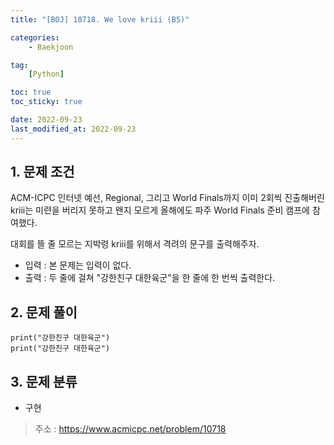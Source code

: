 ```yaml
---
title: "[BOJ] 10718. We love kriii (B5)"

categories:
    - Baekjoon

tag:
    [Python]

toc: true
toc_sticky: true

date: 2022-09-23
last_modified_at: 2022-09-23
---
```

## 1. 문제 조건
ACM-ICPC 인터넷 예선, Regional, 그리고 World Finals까지 이미 2회씩 진출해버린 kriii는 미련을 버리지 못하고 왠지 모르게 올해에도 파주 World Finals 준비 캠프에 참여했다.

대회를 뜰 줄 모르는 지박령 kriii를 위해서 격려의 문구를 출력해주자.
- 입력 : 본 문제는 입력이 없다.
- 출력 : 두 줄에 걸쳐 "강한친구 대한육군"을 한 줄에 한 번씩 출력한다.

## 2. 문제 풀이

```
print("강한친구 대한육군")
print("강한친구 대한육군")
```

## 3. 문제 분류
- 구현

> 주소 : <a href="https://www.acmicpc.net/problem/10718">https://www.acmicpc.net/problem/10718</a>